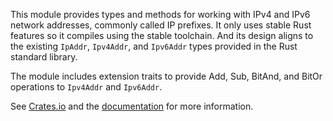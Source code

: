 This module provides types and methods for working with IPv4 and IPv6 network addresses, commonly called IP prefixes. It only uses stable Rust features so it compiles using the stable toolchain. And its design aligns to the existing `IpAddr`, `Ipv4Addr`, and `Ipv6Addr` types provided in the Rust standard library.

The module includes extension traits to provide Add, Sub, BitAnd, and BitOr operations to `Ipv4Addr` and `Ipv6Addr`.

See [Crates.io] and the [documentation] for more information.

[Crates.io]: https://crates.io/crates/ipnet
[documentation]: https://docs.rs/ipnet/
